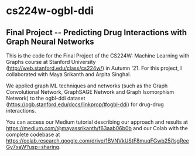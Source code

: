 # cs224w-ogbl-ddi
## Final Project -- Predicting Drug Interactions with Graph Neural Networks

This is the code for the Final Project of the CS224W: Machine Learning with Graphs course at Stanford University (http://web.stanford.edu/class/cs224w/) in Autumn '21. For this project, I collaborated with Maya Srikanth and Arpita Singhal.

We applied graph ML techniques and networks (such as the Graph Convolutional Network, GraphSAGE Network and Graph Isomorphism Network) to the ogbl-ddi dataset (https://ogb.stanford.edu/docs/linkprop/#ogbl-ddi) for drug-drug interactions.

You can access our Medium tutorial describing our approach and results at https://medium.com/@mayassrikanth/f63aab06b0b and our Colab with the complete codebase at https://colab.research.google.com/drive/1BVNVkUStF8muqFGwb25j1sgReeGy7xaW?usp=sharing.
